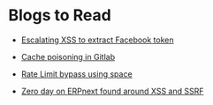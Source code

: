 # Blogs to Read

- [ Escalating XSS to extract Facebook token ](https://medium.com/@saamux/applying-a-small-bypass-to-steal-facebook-session-tokens-in-uber-5b9638b7a18c)

- [ Cache poisoning in Gitlab](https://medium.com/@_ip_/3-3-cache-poisoning-lateral-movement-gitlab-9c6288708576)

- [ Rate Limit bypass using space ](https://infosecwriteups.com/bypass-rate-limit-a-blank-space-leads-to-this-random-encounter-e18e72fbf228)

- [ Zero day on ERPnext found around XSS and SSRF ](https://tech-blog.cymetrics.io/en/posts/huli/erpnext-ssrf-and-xss-to-account-takeover/)

